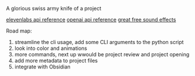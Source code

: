 A glorious swiss army knife of a project


[elevenlabs api reference](https://github.com/elevenlabs/elevenlabs-python/blob/main/API.md)
[openai api reference](https://platform.openai.com/docs/api-reference/introduction)
[great free sound effects](https://www.zapsplat.com/sound-effect-category/alerts-and-prompts/page/9/)

Road map:
1. streamline the cli usage, add some CLI arguments to the python script
2. look into color and animations
3. more commands, next up wwould be project review and project opening
4. add more metadata to project files
5. integrate with Obsidian
